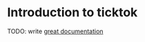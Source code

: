 # Introduction to ticktok

TODO: write [great documentation](http://jacobian.org/writing/what-to-write/)
